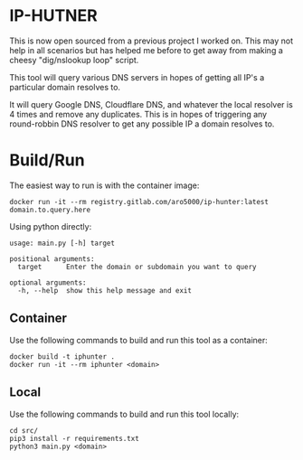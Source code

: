 # IP-HUTNER
This is now open sourced from a previous project I worked on. This may not help in all scenarios but has helped me before to get away from making a cheesy "dig/nslookup loop" script.

This tool will query various DNS servers in hopes of getting all IP's a particular domain resolves to.

It will query Google DNS, Cloudflare DNS, and whatever the local resolver is 4 times and remove any 
duplicates. This is in hopes of triggering any round-robbin DNS resolver to get any possible IP a 
domain resolves to.

# Build/Run
The easiest way to run is with the container image:
```
docker run -it --rm registry.gitlab.com/aro5000/ip-hunter:latest domain.to.query.here
```
Using python directly:
```
usage: main.py [-h] target

positional arguments:
  target      Enter the domain or subdomain you want to query

optional arguments:
  -h, --help  show this help message and exit
```
## Container
Use the following commands to build and run this tool as a container:
```
docker build -t iphunter .
docker run -it --rm iphunter <domain>
``` 

## Local
Use the following commands to build and run this tool locally:
```
cd src/
pip3 install -r requirements.txt
python3 main.py <domain>
```
